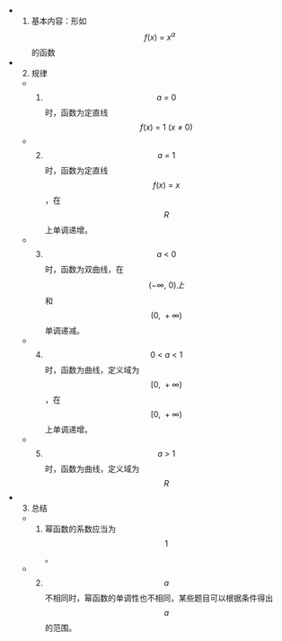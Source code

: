 - 1. 基本内容：形如$$f(x)\ =\ x^a$$的函数
- 2. 规律
	- 1. $$a\ =\ 0$$时，函数为定直线$$f(x)\ =\ 1\ (x\ \neq\ 0)$$
	- 2. $$a\ =\ 1$$时，函数为定直线$$f(x)\ =\ x$$，在$$R$$上单调递增。
	- 3. $$a\ <\ 0$$时，函数为双曲线，在$$(-\infty,\ 0)上$$和$$(0,\ +\infty)$$单调递减。
	- 4. $$0\ <\ a\ <\ 1$$时，函数为曲线，定义域为$$[0,\ +\infty)$$，在$$[0,\ +\infty)$$上单调递增。
	- 5. $$a\ >\ 1$$时，函数为曲线，定义域为$$R$$
- 3. 总结
	- 1. 幂函数的系数应当为$$1$$。
	- 2. $$a$$不相同时，幂函数的单调性也不相同，某些题目可以根据条件得出$$a$$的范围。